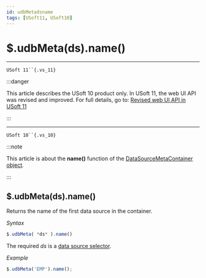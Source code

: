 ```yaml
---
id: udbMetadsname
tags: [USoft11, USoft10]
---
```

# $.udbMeta(ds).name()



----

`USoft 11``{.vs_11}`


:::danger

This article describes the USoft 10 product only.
In USoft 11, the web UI API was revised and improved. For full details, go to:
[Revised web UI API in USoft 11](/Web_and_app_UIs/UDB_udb/Revised_web_UI_API_in_USoft_11.md)

:::

----

`USoft 10``{.vs_10}`


:::note

This article is about the **name()** function of the [DataSourceMetaContainer object](/Web_and_app_UIs/UDB_DataSourceMetaContainer).

:::

## **$.udbMeta(ds).name()**

Returns the name of the first data source in the container.

*Syntax*

```js
$.udbMeta( *ds* ).name()
```

The required *ds* is a [data source selector](/Web_and_app_UIs/UDB_DataSourceMetaContainer/UDB_DataSourceMetaContainer_object.md).

*Example*

```js
$.udbMeta('EMP').name();
```

 